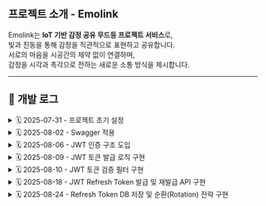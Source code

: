 ##  프로젝트 소개 - Emolink

Emolink는 **IoT 기반 감정 공유 무드등 프로젝트 서비스**로,  
빛과 진동을 통해 감정을 직관적으로 표현하고 공유합니다.  
서로의 마음을 시공간의 제약 없이 연결하며,  
감정을 시각과 촉각으로 전하는 새로운 소통 방식을 제시합니다.

---

## 📘 개발 로그

<details>
<summary>🗓️ 2025-07-31 - 프로젝트 초기 설정</summary>

**📌 개발 일지**
- Spring Boot 초기 세팅  
- Member 테이블 설계 및 JPA 기반 회원가입 로직 구현  
- Spring Security 설정 (기본 로그인 페이지 및 CSRF 비활성화)

**📝 개발 회고**
- Spring Security 설정 없이 실행했더니 로그인 페이지가 떠서 당황했지만, `SecurityConfig`로 해결  
- 엔티티에 기본 생성자가 없어 오류가 발생했는데, JPA의 요구 사항이라는 점을 배움  
- Postman으로 API 테스트하면서 JSON 구조와 DTO 연동 개념이 더 명확해짐

</details>

<details>
<summary>🗓️ 2025-08-02 - Swagger 적용</summary>

**📌 개발 일지**
- Swagger3 설정 및 문서화 도입 (`springdoc-openapi` 적용)  
- `SwaggerConfig` 클래스 생성 및 API 문서 기본 설정 구성  
- 회원가입 API에 `@Operation`, `@ApiResponses` 등 어노테이션 적용  
- 회원가입 응답 메시지를 위한 `MemberSignUpResponse` DTO 생성 및 예시 작성  
- 요청 데이터 검증 및 문서화를 위해 `MemberSignUpRequest` DTO에 `@Schema` 어노테이션 추가 (필드별 설명 포함)

**📝 개발 회고**
- API 문서 관리를 위해 처음으로 Swagger를 도입해봄  
- 기존 문자열 응답을 DTO로 변경하면서 응답 구조의 일관성과 확장성에 대해 고민해보게 됨  
- Swagger 예시 작성이 생각보다 번거로웠지만, 한 번 정리해두면 문서 유지보수가 훨씬 쉬워질 것 같음

</details>

<details>
<summary>🗓️ 2025-08-06 - JWT 인증 구조 도입</summary>

**📌 개발 일지**
- Spring Security 기반 JWT 인증 구조 설정 시작  
- `SecurityConfig`에서 `AuthenticationManager` 및 커스텀 로그인 필터(`LoginFilter`) 등록  
- 사용자 인증을 위한 `CustomUserDetails`, `CustomUserDetailsService` 클래스 생성  
- `UsernamePasswordAuthenticationFilter`를 상속한 `LoginFilter`에서 `memberId`, `password` 기반 로그인 시도 처리 구현

**📝 개발 회고**
- Spring Boot로 JWT 인증을 구현하는 것은 처음이라 생소한 개념이 많았음  
- YouTube 강의를 참고해 따라 구현해보았지만 `AuthenticationManager`, `Filter`, `UserDetailsService`의 역할과 흐름이 아직 명확하게 잡히지 않음  
- 이해가 부족한 부분은 문서와 샘플 프로젝트를 통해 더 공부하고 흐름을 정리해볼 계획

</details>

<details>
<summary>🗓️ 2025-08-09 - JWT 토큰 발급 로직 구현</summary>

**📌 개발 일지**
- JWT 유틸리티 클래스(`JWTUtil`) 구현: 토큰 생성, Claim 파싱, 만료 검증 기능 포함  
- 로그인 성공 시 JWT 토큰을 생성하여 응답 헤더에 추가하는 로직 구현 (`LoginFilter`의 `successfulAuthentication` 오버라이드)  
- 사용자 인증에 성공하면 `memberId`, `role` 정보를 담은 JWT를 `Authorization: Bearer <token>` 형식으로 응답  
- `CustomUserDetails`에서 사용자 정보를 추출하고, SecurityContext에서 권한 확인 가능하도록 처리  

**📝 개발 회고**
- 이전 25.08.06 개발 당시에 이해하기 어려웠던 Spring Security의 인증 처리 흐름을 다시 확인해보며 전보다 해당 흐름을 이해할 수 있도록 노력해보았음.  
- 특히 아래와 같은 순서로 인증이 이루어짐을 정리하며 구조를 잘 잡을 수 있었음:

  1. 클라이언트가 `/login`으로 `POST` 요청을 보냄  
  2. `LoginFilter`가 요청을 가로채고, `attemptAuthentication()`에서 `memberId`와 `password`를 추출  
  3. `AuthenticationManager`가 `CustomUserDetailsService`의 `loadUserByUsername()` 호출  
  4. 해당 메서드에서 DB 조회 후 `CustomUserDetails` 객체 반환  
  5. Security 내부적으로 아이디와 비밀번호를 비교 (`UsernamePasswordAuthenticationToken`과 `UserDetails` 기반)  
  6. 인증 성공 시 `successfulAuthentication()` 실행 → JWT 토큰 생성 및 응답 헤더에 삽입  
  7. 인증 실패 시 `unsuccessfulAuthentication()` 호출

- Spring Security의 흐름이 처음엔 복잡하게 느껴졌지만, 이전보다는 나아진 것 같음.
- POSTMAN을 통해 테스트 로그인 시에 응답코드(200)과 함께 응답 헤더에 JWT 토큰이 정상적으로 포함되어 있는 것을 확인했음.
- 앞으로는 발급된 토큰을 활용해 인가(Authorization) 처리 및 Refresh Token 전략 구현까지 이어갈 예정

</details>

<details>
<summary>🗓️ 2025-08-10 - JWT 토큰 검증 필터 구현</summary>

**📌 개발 일지**
- JWT 토큰 검증을 위한 `JWTFilter` 클래스 작성 
- `OncePerRequestFilter`를 상속받아 모든 요청에 대해 JWT 토큰 유효성 검사 수행 (/login, /signup 제외) 
- 토큰이 없거나 만료된 경우 필터 체인을 통해 다음 요청으로 정상 진행하도록 예외 처리
- 유효한 토큰에서 사용자 정보 추출 후 `SecurityContextHolder`에 인증 정보 세팅

**📝 개발 회고**
- `SecurityContextHolder`에 인증 정보를 설정하는 과정과 임의로 생성한 사용자 객체의 역할이 혼란스러웠음
- 처음에는 `Member` 객체에 임의 데이터를 넣는 것이 잘못된 것 같아 의문이 들었으나, 스프링 시큐리티의 `SecurityContextHolder` 역할과 JWT 정보 기반 다른 자료들을 통해 학습하며 점차 이해하게 됨
- 특히, JWT를 통해 사용자 식별과 권한 정보만 있으면 매 요청마다 DB에서 사용자 전체 정보를 가져올 필요 없이 인증 상태를 유지할 수 있음을 알게 됨
- 아직 JWT 토큰 만료 후 갱신 처리 등 보완할 부분이 많아 추가 학습과 구현이 필요함
- Postman을 통해 토큰이 없는 요청과 있는 요청을 테스트를 해보며 잘 동작함을 확인했음 
</details>


<details>
<summary>🗓️ 2025-08-18 - JWT Refresh Token 발급 및 재발급 API 구현</summary>

**📌 개발 일지**
- 로그인 성공 시 Access Token과 함께 긴 만료 시간을 가진 Refresh Token을 발급하도록 `LoginFilter` 수정
- JWT Payload에 `category` 클레임을 추가하여 토큰의 종류('access', 'refresh')를 명확히 구분
- `POST /reissue` 엔드포인트를 통해 Refresh Token으로 새로운 Access Token을 발급하는 `ReissueController` 작성
- 재발급 로직에서 발생 가능한 역할 정보 추출 버그를 수정하고, 만료된 토큰에 대한 예외 처리 로직 추가
- Refresh Token을 DB에 저장하는 로직을 `MemberService`에 추가하고 `LoginFilter`에 주입을 시도하던 중 순환 참조 문제 발견

**📝 개발 회고**

- Refresh Token을 도입하여 사용자가 매번 재로그인해야 하는 불편함을 개선하는 첫 단계를 성공적으로 구현했음. `category` 클레임을 활용하여 토큰의 역할을 명시적으로 구분하는 방식이 각 로직에서 토큰을 검증할 때 매우 유용하다는 것을 느낌.
- Refresh Token의 상태 관리를 위해 DB 저장 로직을 `MemberService`에 구현하고, 이를 `LoginFilter`에 주입하는 과정에서 `SecurityConfig`와의 순환 참조(Circular Dependency) 문제를 발견함.
- 처음에는 문제의 원인을 파악하기 어려웠고, Spring Bean의 생명주기와 의존성 주입(DI)에 대한 더 깊은 이해가 필요함을 느낌. 단순히 설정을 변경하여 문제를 회피하기보다는, 근본적인 원인을 이해하고 올바른 설계 방법을 학습하기 위해 관련 내용을 더 깊이 알아보기로 결정함.
- 따라서 현재 커밋은 순환 참조 해결 이전, Refresh Token의 발급과 재발급 기능의 핵심 로직이 구현된 상태임. 다음 단계로 순환 참조 문제에 대해 학습하고 올바른 해결책을 적용할 예정.
- Postman을 통해 로그인 시 두 종류의 토큰이 정상적으로 발급되고, `/reissue` API가 유효한 Refresh Token에 대해 새로운 Access Token을 발급하는 것을 확인하며 기능의 기본 골격은 완성했음.

</details>


<details>
<summary>🗓️ 2025-08-24 - Refresh Token DB 저장 및 순환(Rotation) 전략 구현</summary>

**📌 개발 일지**
- `ReissueController`의 비즈니스 로직을 `ReissueService`로 분리하여 역할과 책임을 명확히 함.
- (순환 참조 해결) 기존 `Member` 테이블에 있던 `refreshToken` 필드를 제거하고, `RefreshToken` 엔티티를 새로 생성하여 테이블을 분리함
- Refresh Token을 DB에 저장하기 위한 `RefreshToken` 엔티티 및 `RefreshTokenRepository` 구현.
- 로그인 성공 시, 발급된 `Refresh Token`을 DB에 저장하여 서버가 각 세션을 관리할 수 있는 기반 마련.
- 보안 강화를 위해 토큰 재발급 시 기존 Refresh Token을 무효화하고 새로운 토큰을 발급하는 `토큰 순환(Rotation)` 전략 적용.

**📝 개발 회고**
- `ReissueController`의 로직을 `ReissueService`로 분리하니, 코드가 간결한 구조가 되었음.
-`Refresh Token`을 DB에 저장하고 `토큰 순환(Rotation)` 전략을 사용함으로써 발급했던 모든 Refresh Token를 기억한 뒤, Refresh Token을 1번만 사용할 수 있게 하여 보안성을 강화하였음.
- 여러가지 로직을 구현하다보니 점점 복잡해지는 것 같다. 내가 작성한 코드의 흐름을 한번 더 확인하고 명확히 파악해야겠음.
- `POSTMAN`으로 로그인 시 DB에 `Refresh Token`이 잘 저장됨을 확인했고, 토큰 재발급시에 Access, Refresh Token이 올바르게 갱신됨을 확인하였다. 또한, `Refresh Token`이 DB에 갱신됨도 확인함.


</details>